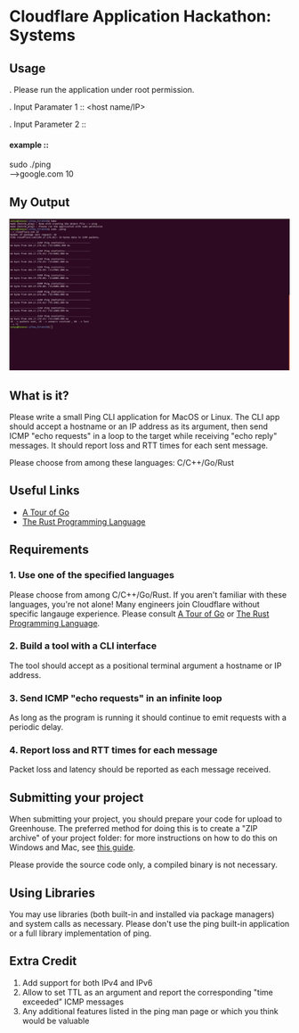 # Cloudflare Application Hackathon: Systems

## Usage  
. Please run the application under root permission.

. Input Paramater 1 :: <host name/IP> 

. Input Parameter 2 :: <Number of ping to be sent>

#### example :: 
sudo ./ping  
-->google.com 10 

## My Output 
![System Architecture](https://github.com/rut999/Ping/blob/master/output_clf.jpeg)

## What is it?

Please write a small Ping CLI application for MacOS or Linux.
The CLI app should accept a hostname or an IP address as its argument, then send ICMP "echo requests" in a loop to the target while receiving "echo reply" messages.
It should report loss and RTT times for each sent message.

Please choose from among these languages: C/C++/Go/Rust

## Useful Links

- [A Tour of Go](https://tour.golang.org/welcome/1)
- [The Rust Programming Language](https://doc.rust-lang.org/book/index.html)

## Requirements

### 1. Use one of the specified languages

Please choose from among C/C++/Go/Rust. If you aren't familiar with these languages, you're not alone! Many engineers join Cloudflare without
specific langauge experience. Please consult [A Tour of Go](https://tour.golang.org/welcome/1) or [The Rust Programming Language](https://doc.rust-lang.org/book/index.html).

### 2. Build a tool with a CLI interface

The tool should accept as a positional terminal argument a hostname or IP address.

### 3. Send ICMP "echo requests" in an infinite loop

As long as the program is running it should continue to emit requests with a periodic delay.

### 4. Report loss and RTT times for each message

Packet loss and latency should be reported as each message received.

## Submitting your project

When submitting your project, you should prepare your code for upload to Greenhouse. The preferred method for doing this is to create a "ZIP archive" of your project folder: for more instructions on how to do this on Windows and Mac, see [this guide](https://www.sweetwater.com/sweetcare/articles/how-to-zip-and-unzip-files/).

Please provide the source code only, a compiled binary is not necessary.

## Using Libraries

You may use libraries (both built-in and installed via package managers) and system calls as necessary. Please don't use the ping built-in application or a full library implementation of ping.

## Extra Credit

1. Add support for both IPv4 and IPv6
2. Allow to set TTL as an argument and report the corresponding "time exceeded” ICMP messages
3. Any additional features listed in the ping man page or which you think would be valuable
